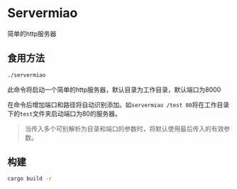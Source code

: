 # Servermiao
简单的http服务器

## 食用方法
```bash
./servermiao
```
此命令将启动一个简单的http服务器，默认目录为工作目录，默认端口为8000

在命令后增加端口和路径将自动识别添加。如`servermiao /test 80`将在工作目录下的`test`文件夹启动端口为80的服务器。

> 当传入多个可别解析为目录和端口的参数时，将默认使用最后传入的有效参数。

## 构建
```bash
cargo build -r
```